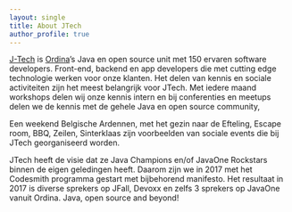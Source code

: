 ```yaml
---
layout: single
title: About JTech
author_profile: true
---
```

[J-Tech](https://www.ordina.nl/nl-nl/diensten-en-oplossingen/technologieen/java/) is [Ordina]( http://www.ordina.nl/)’s Java en open source unit met 150 ervaren software developers. Front-end, backend en app developers die met cutting edge technologie werken voor onze klanten. Het delen van kennis en sociale activiteiten zijn het meest belangrijk voor JTech. 
Met iedere maand workshops delen wij onze kennis intern en bij conferenties en meetups delen we de kennis met de gehele Java en open source community,

Een weekend Belgische Ardennen, met het gezin naar de Efteling, Escape room, BBQ, Zeilen, Sinterklaas zijn voorbeelden van sociale events die bij JTech georganiseerd worden.
 
JTech heeft de visie dat ze Java Champions en/of JavaOne Rockstars binnen de eigen geledingen heeft. Daarom zijn we in 2017 met het Codesmith programma gestart met bijbehorend manifesto. Het resultaat in 2017 is diverse sprekers op JFall, Devoxx en zelfs 3 sprekers op JavaOne vanuit Ordina.
Java, open source and beyond!

